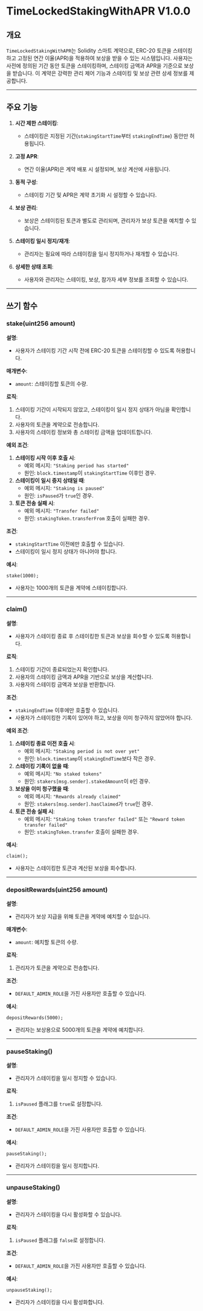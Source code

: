 
# TimeLockedStakingWithAPR V1.0.0

## 개요
`TimeLockedStakingWithAPR`는 Solidity 스마트 계약으로, ERC-20 토큰을 스테이킹하고 고정된 연간 이율(APR)을 적용하여 보상을 받을 수 있는 시스템입니다. 사용자는 사전에 정의된 기간 동안 토큰을 스테이킹하며, 스테이킹 금액과 APR을 기준으로 보상을 받습니다. 이 계약은 강력한 관리 제어 기능과 스테이킹 및 보상 관련 상세 정보를 제공합니다.

---

## 주요 기능
1. **시간 제한 스테이킹**:
   - 스테이킹은 지정된 기간(`stakingStartTime`부터 `stakingEndTime`) 동안만 허용됩니다.

2. **고정 APR**:
   - 연간 이율(APR)은 계약 배포 시 설정되며, 보상 계산에 사용됩니다.

3. **동적 구성**:
   - 스테이킹 기간 및 APR은 계약 초기화 시 설정할 수 있습니다.

4. **보상 관리**:
   - 보상은 스테이킹된 토큰과 별도로 관리되며, 관리자가 보상 토큰을 예치할 수 있습니다.

5. **스테이킹 일시 정지/재개**:
   - 관리자는 필요에 따라 스테이킹을 일시 정지하거나 재개할 수 있습니다.

6. **상세한 상태 조회**:
   - 사용자와 관리자는 스테이킹, 보상, 참가자 세부 정보를 조회할 수 있습니다.

---

## 쓰기 함수

### **stake(uint256 amount)**

**설명**:
- 사용자가 스테이킹 기간 시작 전에 ERC-20 토큰을 스테이킹할 수 있도록 허용합니다.

**매개변수**:
- `amount`: 스테이킹할 토큰의 수량.

**로직**:
1. 스테이킹 기간이 시작되지 않았고, 스테이킹이 일시 정지 상태가 아님을 확인합니다.
2. 사용자의 토큰을 계약으로 전송합니다.
3. 사용자의 스테이킹 정보와 총 스테이킹 금액을 업데이트합니다.

**예외 조건**:
  1. **스테이킹 시작 이후 호출 시**:
     - 예외 메시지: `"Staking period has started"`
     - 원인: `block.timestamp`이 `stakingStartTime` 이후인 경우.
  2. **스테이킹이 일시 중지 상태일 때**:
     - 예외 메시지: `"Staking is paused"`
     - 원인: `isPaused`가 `true`인 경우.
  3. **토큰 전송 실패 시**:
     - 예외 메시지: `"Transfer failed"`
     - 원인: `stakingToken.transferFrom` 호출이 실패한 경우.

**조건**:
- `stakingStartTime` 이전에만 호출할 수 있습니다.
- 스테이킹이 일시 정지 상태가 아니어야 합니다.

**예시**:
```solidity
stake(1000);
```
- 사용자는 1000개의 토큰을 계약에 스테이킹합니다.

---

### **claim()**

**설명**:
- 사용자가 스테이킹 종료 후 스테이킹한 토큰과 보상을 회수할 수 있도록 허용합니다.

**로직**:
1. 스테이킹 기간이 종료되었는지 확인합니다.
2. 사용자의 스테이킹 금액과 APR을 기반으로 보상을 계산합니다.
3. 사용자의 스테이킹 금액과 보상을 반환합니다.

**조건**:
- `stakingEndTime` 이후에만 호출할 수 있습니다.
- 사용자가 스테이킹한 기록이 있어야 하고, 보상을 이미 청구하지 않았어야 합니다.

**예외 조건**:
  1. **스테이킹 종료 이전 호출 시**:
     - 예외 메시지: `"Staking period is not over yet"`
     - 원인: `block.timestamp`이 `stakingEndTime`보다 작은 경우.
  2. **스테이킹 기록이 없을 때**:
     - 예외 메시지: `"No staked tokens"`
     - 원인: `stakers[msg.sender].stakedAmount`이 `0`인 경우.
  3. **보상을 이미 청구했을 때**:
     - 예외 메시지: `"Rewards already claimed"`
     - 원인: `stakers[msg.sender].hasClaimed`가 `true`인 경우.
  4. **토큰 전송 실패 시**:
     - 예외 메시지: `"Staking token transfer failed"` 또는 `"Reward token transfer failed"`
     - 원인: `stakingToken.transfer` 호출이 실패한 경우.

**예시**:
```solidity
claim();
```
- 사용자는 스테이킹한 토큰과 계산된 보상을 회수합니다.

---

### **depositRewards(uint256 amount)**
**설명**:
- 관리자가 보상 지급을 위해 토큰을 계약에 예치할 수 있습니다.

**매개변수**:
- `amount`: 예치할 토큰의 수량.

**로직**:
1. 관리자가 토큰을 계약으로 전송합니다.

**조건**:
- `DEFAULT_ADMIN_ROLE`을 가진 사용자만 호출할 수 있습니다.

**예시**:
```solidity
depositRewards(5000);
```
- 관리자는 보상용으로 5000개의 토큰을 계약에 예치합니다.

---

### **pauseStaking()**

**설명**:
- 관리자가 스테이킹을 일시 정지할 수 있습니다.

**로직**:
1. `isPaused` 플래그를 `true`로 설정합니다.

**조건**:
- `DEFAULT_ADMIN_ROLE`을 가진 사용자만 호출할 수 있습니다.

**예시**:
```solidity
pauseStaking();
```
- 관리자가 스테이킹을 일시 정지합니다.

---

### **unpauseStaking()**

**설명**:
- 관리자가 스테이킹을 다시 활성화할 수 있습니다.

**로직**:
1. `isPaused` 플래그를 `false`로 설정합니다.

**조건**:
- `DEFAULT_ADMIN_ROLE`을 가진 사용자만 호출할 수 있습니다.

**예시**:
```solidity
unpauseStaking();
```
- 관리자가 스테이킹을 다시 활성화합니다.

